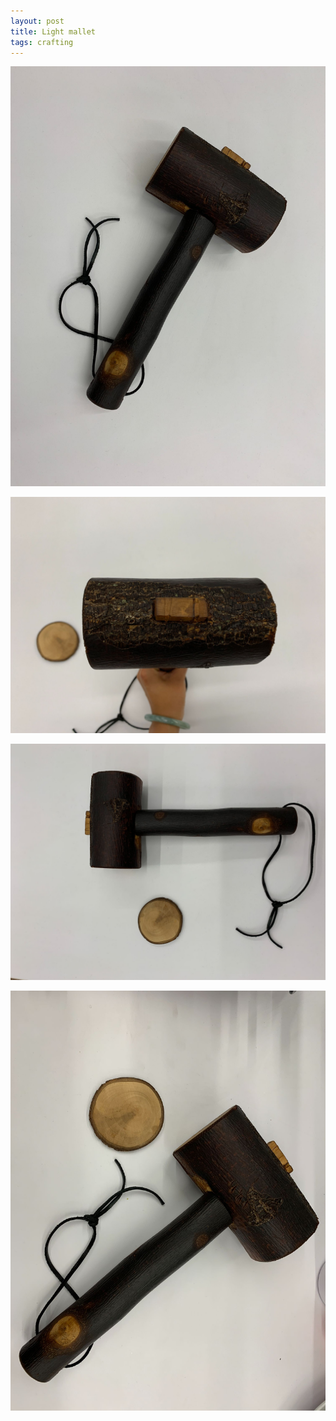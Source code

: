 ```yaml
---
layout: post
title: Light mallet
tags: crafting
---
```



![Light Mallet1](../../assets/light-mallet1.jpg)

![Light Mallet2](../../assets/light-mallet2.jpg)

![Light Mallet3](../../assets/light-mallet3.jpg)

![Light Mallet4](../../assets/light-mallet4.jpg)
